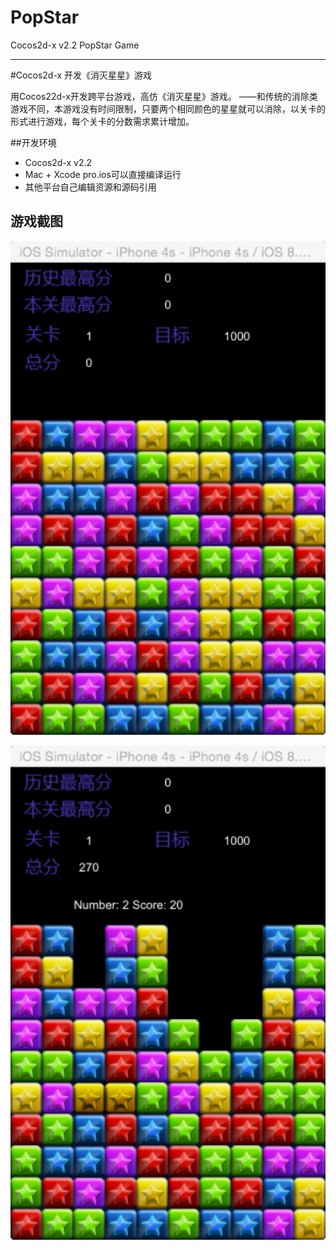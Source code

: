 # PopStar
Cocos2d-x v2.2 PopStar Game


---


#Cocos2d-x 开发《消灭星星》游戏

用Cocos22d-x开发跨平台游戏，高仿《消灭星星》游戏。
——和传统的消除类游戏不同，本游戏没有时间限制，只要两个相同颜色的星星就可以消除，以关卡的形式进行游戏，每个关卡的分数需求累计增加。

##开发环境
 * Cocos2d-x v2.2
 * Mac + Xcode pro.ios可以直接编译运行
 * 其他平台自己编辑资源和源码引用

## 游戏截图
![](./1.png)

![](./2.png)

